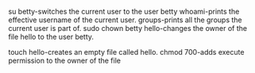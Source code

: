 su betty-switches the current user to the user betty
whoami-prints the effective username of the current user.
groups-prints all the groups the current user is part of.
sudo chown betty hello-changes the owner of the file hello to the user betty.

touch hello-creates an empty file called hello.
chmod 700-adds execute permission to the owner of the file

